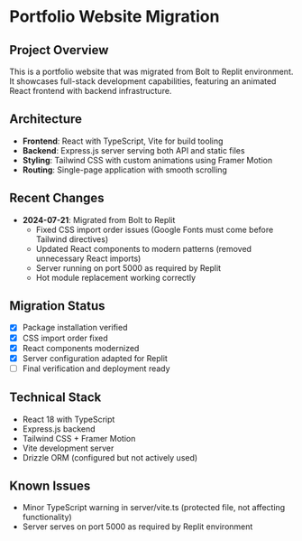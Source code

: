 # Portfolio Website Migration

## Project Overview
This is a portfolio website that was migrated from Bolt to Replit environment. It showcases full-stack development capabilities, featuring an animated React frontend with backend infrastructure.

## Architecture
- **Frontend**: React with TypeScript, Vite for build tooling
- **Backend**: Express.js server serving both API and static files
- **Styling**: Tailwind CSS with custom animations using Framer Motion
- **Routing**: Single-page application with smooth scrolling

## Recent Changes
- **2024-07-21**: Migrated from Bolt to Replit
  - Fixed CSS import order issues (Google Fonts must come before Tailwind directives)
  - Updated React components to modern patterns (removed unnecessary React imports)
  - Server running on port 5000 as required by Replit
  - Hot module replacement working correctly

## Migration Status
- [x] Package installation verified
- [x] CSS import order fixed
- [x] React components modernized
- [x] Server configuration adapted for Replit
- [ ] Final verification and deployment ready

## Technical Stack
- React 18 with TypeScript
- Express.js backend
- Tailwind CSS + Framer Motion
- Vite development server
- Drizzle ORM (configured but not actively used)

## Known Issues
- Minor TypeScript warning in server/vite.ts (protected file, not affecting functionality)
- Server serves on port 5000 as required by Replit environment